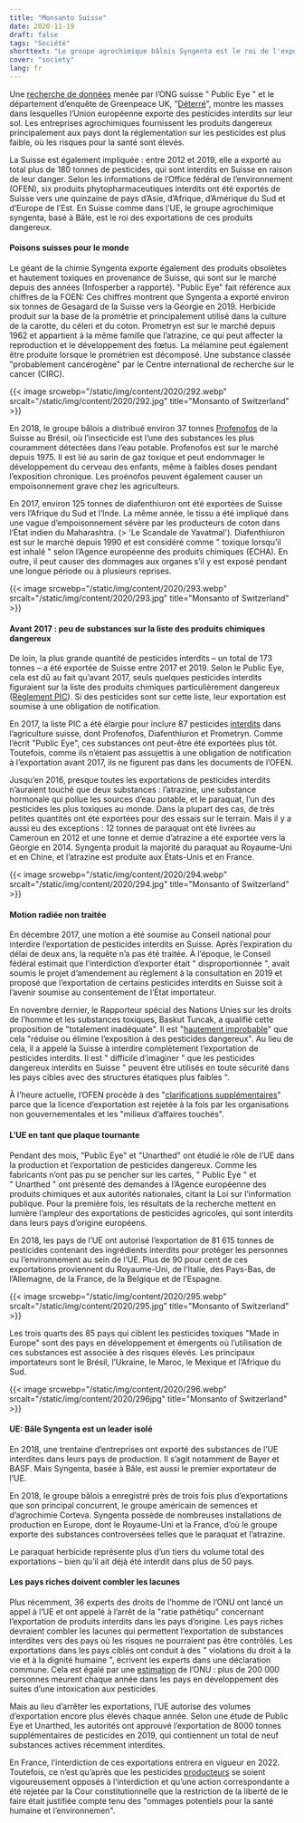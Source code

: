 ```yaml
---
title: "Monsanto Suisse"
date: 2020-11-19
draft: false
tags: "Société"
shorttext: "Le groupe agrochimique bâlois Syngenta est le roi de l'exportation des pesticides interdits en Europe."
cover: "society"
lang: fr
---
```


Une [recherche de données](https://www.publiceye.ch/de/themen/pestizide/verbotene-pestizide-eu?vgo_ee=bFCSTbZO%2FwfdQamJZtifJvevyCMu3nYAqpKDKNjF93o%3D "Verbotene Pestizide: Die giftige Doppelmoral der Europäischen Union") menée par l’ONG suisse " Public Eye " et le département d’enquête de Greenpeace UK, "[Déterré](https://unearthed.greenpeace.org/ "Unearthed")", montre les masses dans lesquelles l’Union européenne exporte des pesticides interdits sur leur sol. Les entreprises agrochimiques fournissent les produits dangereux principalement aux pays dont la réglementation sur les pesticides est plus faible, où les risques pour la santé sont élevés.

La Suisse est également impliquée : entre 2012 et 2019, elle a exporté au total plus de 180 tonnes de pesticides, qui sont interdits en Suisse en raison de leur danger. Selon les informations de l’Office fédéral de l’environnement (OFEN), six produits phytopharmaceutiques interdits ont été exportés de Suisse vers une quinzaine de pays d’Asie, d’Afrique, d’Amérique du Sud et d’Europe de l’Est. En Suisse comme dans l’UE, le groupe agrochimique syngenta, basé à Bâle, est le roi des exportations de ces produits dangereux.

#### Poisons suisses pour le monde

Le géant de la chimie Syngenta exporte également des produits obsolètes et hautement toxiques en provenance de Suisse, qui sont sur le marché depuis des années (Infosperber a rapporté). "Public Eye" fait référence aux chiffres de la FOEN: Ces chiffres montrent que Syngenta a exporté environ six tonnes de Gesagard de la Suisse vers la Géorgie en 2019. Herbicide produit sur la base de la prométrie et principalement utilisé dans la culture de la carotte, du céleri et du coton. Prometryn est sur le marché depuis 1962 et appartient à la même famille que l’atrazine, ce qui peut affecter la reproduction et le développement des fœtus. La mélamine peut également être produite lorsque le prométrien est décomposé. Une substance classée "probablement cancérogène" par le Centre international de recherche sur le cancer (CIRC).

{{< image srcwebp="/static/img/content/2020/292.webp" srcalt="/static/img/content/2020/292.jpg" title="Monsanto of Switzerland" >}}

En 2018, le groupe bâlois a distribué environ 37 tonnes [Profenofos](https://www.publiceye.ch/de/themen/pestizide/profenofos "In der Schweiz verbotenes Pestizid verschmutzt brasilianisches Trinkwasser") de la Suisse au Brésil, où l’insecticide est l’une des substances les plus couramment détectées dans l’eau potable. Profenofos est sur le marché depuis 1975. Il est lié au sarin de gaz toxique et peut endommager le développement du cerveau des enfants, même à faibles doses pendant l’exposition chronique. Les proénofos peuvent également causer un empoisonnement grave chez les agriculteurs.

En 2017, environ 125 tonnes de diafenthiuron ont été exportées de Suisse vers l’Afrique du Sud et l’Inde. La même année, le tissu a été impliqué dans une vague d’empoisonnement sévère par les producteurs de coton dans l’État indien du Maharashtra. (> 'Le Scandale de Yavatmal'). Diafenthiuron est sur le marché depuis 1990 et est considéré comme " toxique lorsqu’il est inhalé " selon l’Agence européenne des produits chimiques (ECHA). En outre, il peut causer des dommages aux organes s’il y est exposé pendant une longue période ou à plusieurs reprises.

{{< image srcwebp="/static/img/content/2020/293.webp" srcalt="/static/img/content/2020/293.jpg" title="Monsanto of Switzerland" >}}

#### Avant 2017 : peu de substances sur la liste des produits chimiques dangereux

De loin, la plus grande quantité de pesticides interdits – un total de 173 tonnes – a été exportée de Suisse entre 2017 et 2019. Selon le Public Eye, cela est dû au fait qu’avant 2017, seuls quelques pesticides interdits figuraient sur la liste des produits chimiques particulièrement dangereux ([Règlement PIC](https://www.admin.ch/opc/de/classified-compilation/20021523/index.html "PIC-Verordnung, ChemPICV")). Si des pesticides sont sur cette liste, leur exportation est soumise à une obligation de notification.

En 2017, la liste PIC a été élargie pour inclure 87 pesticides [interdits](/static/downloads/47599.pdf "Verordnung zum Rotterdamer Übereinkommen über das Verfahren der vorherigen Zustimmung nach Inkenntnissetzung für bestimmte Chemikalien im internationalen Handel") dans l’agriculture suisse, dont Profenofos, Diafenthiuron et Prometryn. Comme l’écrit "Public Eye", ces substances ont peut-être été exportées plus tôt. Toutefois, comme ils n’étaient pas assujettis à une obligation de notification à l’exportation avant 2017, ils ne figurent pas dans les documents de l’OFEN.

Jusqu’en 2016, presque toutes les exportations de pesticides interdits n’auraient touché que deux substances : l’atrazine, une substance hormonale qui pollue les sources d’eau potable, et le paraquat, l’un des pesticides les plus toxiques au monde. Dans la plupart des cas, de très petites quantités ont été exportées pour des essais sur le terrain. Mais il y a aussi eu des exceptions : 12 tonnes de paraquat ont été livrées au Cameroun en 2012 et une tonne et demie d’atrazine a été exportée vers la Géorgie en 2014. Syngenta produit la majorité du paraquat au Royaume-Uni et en Chine, et l’atrazine est produite aux États-Unis et en France.

{{< image srcwebp="/static/img/content/2020/294.webp" srcalt="/static/img/content/2020/294.jpg" title="Monsanto of Switzerland" >}}

#### Motion radiée non traitée

En décembre 2017, une motion a été soumise au Conseil national pour interdire l’exportation de pesticides interdits en Suisse. Après l’expiration du délai de deux ans, la requête n’a pas été traitée. À l’époque, le Conseil fédéral estimait que l’interdiction d’exporter était " disproportionnée ", avait soumis le projet d’amendement au règlement à la consultation en 2019 et proposé que l’exportation de certains pesticides interdits en Suisse soit à l’avenir soumise au consentement de l’État importateur.

En novembre dernier, le Rapporteur spécial des Nations Unies sur les droits de l’homme et les substances toxiques, Baskut Tuncak, a qualifié cette proposition de "totalement inadéquate". Il est "[hautement improbable](/static/downloads/DownLoadPublicCommunicationFile.pdf "Mandat du Rapporteur spécial sur les incidences sur les droits de l'homme de la gestion et de l'élimination écologiquement rationnelles des produits et déchets dangereux")" que cela "réduise ou élimine l’exposition à des pesticides dangereux". Au lieu de cela, il a appelé la Suisse à interdire complètement l’exportation de pesticides interdits. Il est " difficile d’imaginer " que les pesticides dangereux interdits en Suisse " peuvent être utilisés en toute sécurité dans les pays cibles avec des structures étatiques plus faibles ".

À l’heure actuelle, l’OFEN procède à des "[clarifications supplémentaires](https://www.parlament.ch/de/ratsbetrieb/suche-curia-vista/geschaeft?AffairId=20203428 "Schädliche Auswirkungen auf die Umwelt und die Gesundheit des Menschen wegen des Exports von in der Schweiz verbotenen Pflanzenschutzmitteln")" parce que la licence d’exportation est rejetée à la fois par les organisations non gouvernementales et les "milieux d’affaires touchés".

#### L’UE en tant que plaque tournante

Pendant des mois, "Public Eye" et "Unarthed" ont étudié le rôle de l’UE dans la production et l’exportation de pesticides dangereux. Comme les fabricants n’ont pas pu se pencher sur les cartes, " Public Eye " et " Unarthed " ont présenté des demandes à l’Agence européenne des produits chimiques et aux autorités nationales, citant la Loi sur l’information publique. Pour la première fois, les résultats de la recherche mettent en lumière l’ampleur des exportations de pesticides agricoles, qui sont interdits dans leurs pays d’origine européens.

En 2018, les pays de l’UE ont autorisé l’exportation de 81 615 tonnes de pesticides contenant des ingrédients interdits pour protéger les personnes ou l’environnement au sein de l’UE. Plus de 90 pour cent de ces exportations proviennent du Royaume-Uni, de l’Italie, des Pays-Bas, de l’Allemagne, de la France, de la Belgique et de l’Espagne.

{{< image srcwebp="/static/img/content/2020/295.webp" srcalt="/static/img/content/2020/295.jpg" title="Monsanto of Switzerland" >}}

Les trois quarts des 85 pays qui ciblent les pesticides toxiques "Made in Europe" sont des pays en développement et émergents où l’utilisation de ces substances est associée à des risques élevés. Les principaux importateurs sont le Brésil, l’Ukraine, le Maroc, le Mexique et l’Afrique du Sud.

{{< image srcwebp="/static/img/content/2020/296.webp" srcalt="/static/img/content/2020/296jpg" title="Monsanto of Switzerland" >}}

#### UE: Bâle Syngenta est un leader isolé

En 2018, une trentaine d’entreprises ont exporté des substances de l’UE interdites dans leurs pays de production. Il s’agit notamment de Bayer et BASF. Mais Syngenta, basée à Bâle, est aussi le premier exportateur de l’UE.

En 2018, le groupe bâlois a enregistré près de trois fois plus d’exportations que son principal concurrent, le groupe américain de semences et d’agrochimie Corteva. Syngenta possède de nombreuses installations de production en Europe, dont le Royaume-Uni et la France, d’où le groupe exporte des substances controversées telles que le paraquat et l’atrazine.

Le paraquat herbicide représente plus d’un tiers du volume total des exportations – bien qu’il ait déjà été interdit dans plus de 50 pays.
#### Les pays riches doivent combler les lacunes

Plus récemment, 36 experts des droits de l’homme de l’ONU ont lancé un appel à l’UE et ont appelé à l’arrêt de la "ratie pathétiqu" concernant l’exportation de produits interdits dans les pays d’origine. Les pays riches devraient combler les lacunes qui permettent l’exportation de substances interdites vers des pays où les risques ne pourraient pas être contrôlés. Les exportations dans les pays ciblés ont conduit à des " violations du droit à la vie et à la dignité humaine ", écrivent les experts dans une déclaration commune. Cela est égalé par une [estimation](http://www.pic.int/Implementation/Pesticides/tabid/1359/language/en-US/Default.aspx "Pesticides") de l’ONU : plus de 200 000 personnes meurent chaque année dans les pays en développement des suites d’une intoxication aux pesticides.

Mais au lieu d’arrêter les exportations, l’UE autorise des volumes d’exportation encore plus élevés chaque année. Selon une étude de Public Eye et Unarthed, les autorités ont approuvé l’exportation de 8000 tonnes supplémentaires de pesticides en 2019, qui contiennent un total de neuf substances actives récemment interdites.

En France, l’interdiction de ces exportations entrera en vigueur en 2022. Toutefois, ce n’est qu’après que les pesticides [producteurs](https://www.telegraph.co.uk/news/2020/01/31/toxic-pesticides-made-france-banned-europe-must-not-sold-abroad/ "Toxic pesticides made in France and banned in Europe 'must not be sold abroad', court rules") se soient vigoureusement opposés à l’interdiction et qu’une action correspondante a été rejetée par la Cour constitutionnelle que la restriction de la liberté de le faire était justifiée compte tenu des "ommages potentiels pour la santé humaine et l’environnemen".
